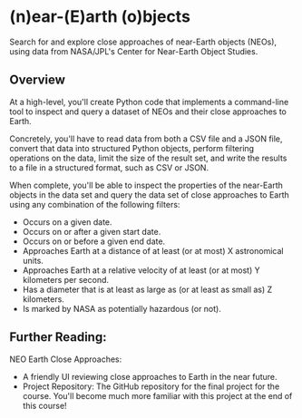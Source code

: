 # (n)ear-(E)arth (o)bjects 
Search for and explore close approaches of near-Earth objects (NEOs), 
using data from NASA/JPL's Center for Near-Earth Object Studies.

## Overview
At a high-level, you'll create Python code that implements a command-line tool to inspect and 
query a dataset of NEOs and their close approaches to Earth.

Concretely, you'll have to read data from both a CSV file and a JSON file, convert that 
data into structured Python objects, perform filtering operations on the data, limit the size 
of the result set, and write the results to a file in a structured format, such as CSV or JSON.

When complete, you'll be able to inspect the properties of the near-Earth objects in the 
data set and query the data set of close approaches to Earth using any combination of the 
following filters:

- Occurs on a given date.
- Occurs on or after a given start date.
- Occurs on or before a given end date.
- Approaches Earth at a distance of at least (or at most) X astronomical units.
- Approaches Earth at a relative velocity of at least (or at most) Y kilometers per second.
- Has a diameter that is at least as large as (or at least as small as) Z kilometers.
- Is marked by NASA as potentially hazardous (or not).

## Further Reading:
NEO Earth Close Approaches: 
- A friendly UI reviewing close approaches to Earth in the near future.
- Project Repository: The GitHub repository for the final project for the course. 
You'll become much more familiar with this project at the end of this course!